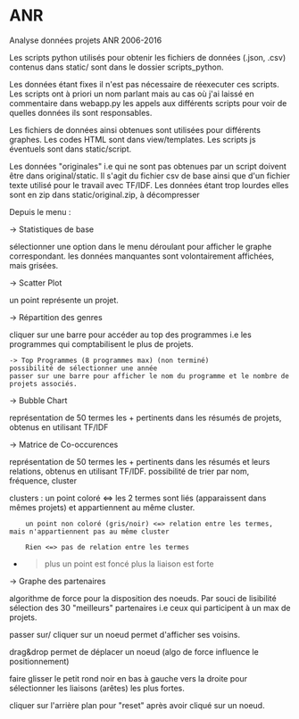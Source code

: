 # ANR
Analyse données projets ANR 2006-2016

Les scripts python utilisés pour obtenir les fichiers de données (.json, .csv) contenus dans static/ sont dans le dossier scripts_python. 

Les données étant fixes il n'est pas nécessaire de réexecuter ces scripts. Les scripts ont à priori un nom parlant mais au cas où j'ai laissé en commentaire dans webapp.py les appels aux différents scripts pour voir de quelles données ils sont responsables.

Les fichiers de données ainsi obtenues sont utilisées pour différents graphes. Les codes HTML sont dans view/templates. Les scripts js éventuels sont dans static/script.

Les données "originales" i.e qui ne sont pas obtenues par un script doivent être dans original/static. Il s'agit du fichier csv de base ainsi que d'un fichier texte utilisé pour le travail avec TF/IDF. Les données étant trop lourdes elles sont en zip dans static/original.zip, à décompresser


Depuis le menu : 

-> Statistiques de base

sélectionner une option dans le menu déroulant pour afficher le graphe correspondant.
les données manquantes sont volontairement affichées, mais grisées.

-> Scatter Plot

un point représente un projet. 

-> Répartition des genres

cliquer sur une barre pour accéder au top des programmes i.e les programmes qui comptabilisent le plus de projets.
    
    -> Top Programmes (8 programmes max) (non terminé)
    possibilité de sélectionner une année
    passer sur une barre pour afficher le nom du programme et le nombre de projets associés.

-> Bubble Chart

représentation de 50 termes les + pertinents dans les résumés de projets, obtenus en utilisant TF/IDF

-> Matrice de Co-occurences 

représentation de 50 termes les + pertinents dans les résumés et leurs relations, obtenus en utilisant TF/IDF.
possibilité de trier par nom, fréquence, cluster

clusters : un point coloré <=> les 2 termes sont liés (apparaissent dans mêmes projets) et appartiennent au même cluster.

        un point non coloré (gris/noir) <=> relation entre les termes, mais n'appartiennent pas au même cluster
        
        Rien <=> pas de relation entre les termes
-   > plus un point est foncé plus la liaison est forte

-> Graphe des partenaires

algorithme de force pour la disposition des noeuds. Par souci de lisibilité sélection des 30 "meilleurs" partenaires i.e ceux qui participent à un max de projets. 

passer sur/ cliquer sur un noeud permet d'afficher ses voisins.

drag&drop permet de déplacer un noeud (algo de force influence le positionnement)

faire glisser le petit rond noir en bas à gauche vers la droite pour sélectionner les liaisons (arêtes) les plus fortes. 

cliquer sur l'arrière plan pour "reset" après avoir cliqué sur un noeud. 
